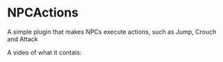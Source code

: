 # NPCActions
A simple plugin that makes NPCs execute actions, such as Jump, Crouch and Attack

A video of what it contais: 
